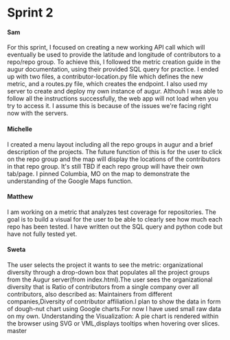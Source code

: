 # Sprint 2



#### Sam
For this sprint, I focused on creating a new working API call which will eventually be used to provide the latitude and longitude of contributors to a repo/repo group.  To achieve this, I followed the metric creation guide in the augur documentation, using their provided SQL query for practice.  I ended up with two files, a contributor-location.py file which defines the new metric, and a routes.py file, which creates the endpoint.  I also used my server to create and deploy my own instance of augur.  Althouh I was able to follow all the instructions successfully, the web app will not load when you try to access it.  I assume this is because of the issues we're facing right now with the servers.

#### Michelle
I created a menu layout including all the repo groups in augur and a brief description of the projects. The future function of this is for the user to click on the repo group and the map will display the locations of the contributors in that repo group. It's still TBD if each repo group will have their own tab/page. I pinned Columbia, MO on the map to demonstrate the understanding of the Google Maps function.

#### Matthew
I am working on a metric that analyzes test coverage for repositories. The goal is to build a visual for the user to be able to clearly see how much each repo has been tested. I have written out the SQL query and python code but have not fully tested yet.

#### Sweta
The user selects the project it wants to see the metric: organizational diversity through a drop-down box that populates all the project groups from the Augur server(from index.html).The user sees the organizational diversity that is Ratio of contributors from a single company over all contributors, also described as: Maintainers from different companies,Diversity of contributor affiliation.I plan to show the data in form of dough-nut chart using Google charts.For now I have used small raw data on my own.
Understanding the Visualization:
A pie chart is rendered within the browser using SVG or VML,displays tooltips when hovering over slices.
master
